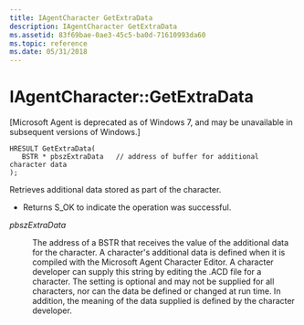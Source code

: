```yaml
---
title: IAgentCharacter GetExtraData
description: IAgentCharacter GetExtraData
ms.assetid: 83f69bae-0ae3-45c5-ba0d-71610993da60
ms.topic: reference
ms.date: 05/31/2018
---
```


# IAgentCharacter::GetExtraData

\[Microsoft Agent is deprecated as of Windows 7, and may be unavailable in subsequent versions of Windows.\]

``` syntax
HRESULT GetExtraData(
   BSTR * pbszExtraData   // address of buffer for additional character data
); 
```

Retrieves additional data stored as part of the character.

-   Returns S\_OK to indicate the operation was successful.

<dl> <dt>

<span id="pbszExtraData"></span><span id="pbszextradata"></span><span id="PBSZEXTRADATA"></span>*pbszExtraData*
</dt> <dd>

The address of a BSTR that receives the value of the additional data for the character. A character's additional data is defined when it is compiled with the Microsoft Agent Character Editor. A character developer can supply this string by editing the .ACD file for a character. The setting is optional and may not be supplied for all characters, nor can the data be defined or changed at run time. In addition, the meaning of the data supplied is defined by the character developer.

</dd> </dl>

 

 




